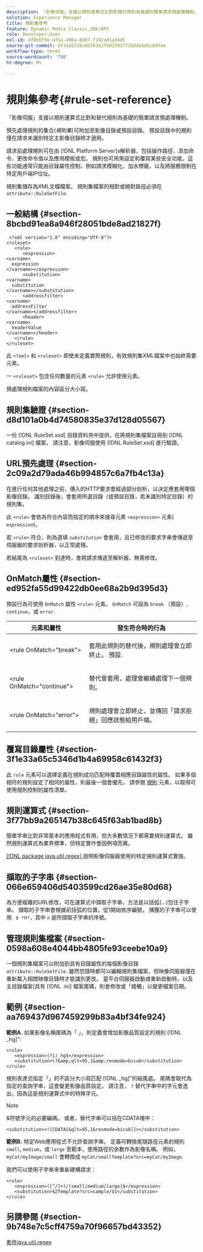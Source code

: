 ```yaml
---
description: 「影像伺服」支援以規則運算式比對和替代規則為基礎的簡單請求預處理機制。
solution: Experience Manager
title: 規則集參考
feature: Dynamic Media Classic,SDK/API
role: Developer,User
exl-id: dfbb5f5e-d75a-496a-8b97-f102ad1a34d5
source-git-commit: bf31e5226cbb763e2fb82391772b64e5d5c89fae
workflow-type: tm+mt
source-wordcount: '798'
ht-degree: 0%

---
```


# 規則集參考{#rule-set-reference}

「影像伺服」支援以規則運算式比對和替代規則為基礎的簡單請求預處理機制。

預先處理規則的集合(*規則集*)可附加至影像目錄或預設目錄。 預設目錄中的規則僅在請求未識別特定主影像目錄時才適用。

請求前處理規則可在由 [!DNL Platform Server]s解析器，包括操作路徑、添加命令、更改命令值以及應用模板或宏。 規則也可用來設定和覆寫某些安全功能，這些功能通常只能由目錄屬性控制，例如請求模糊化、加水標籤，以及將服務限制在特定用戶端IP位址。

規則集儲存為XML文檔檔案。 規則集檔案的相對或絕對路徑必須在 `attribute::RuleSetFile`.

## 一般結構 {#section-8bcbd91ea8a946f28051bde8ad21827f}

```
 <?xml version="1.0" encoding="UTF-8"?> 
<ruleset> 
   <rule> 
      <expression> 
<varname>
  expression 
</varname></expression> 
      <substitution> 
<varname>
  substitution 
</varname></substitution> 
      <addressfilter> 
<varname>
  addressFilter 
</varname></addressfilter> 
      <header> 
<varname>
  headerValue 
</varname></header>  
   </rule> 
</ruleset>
```

此 `<?xml>` 和 `<ruleset>` 即使未定義實際規則，有效規則集XML檔案中也始終需要元素。

一 `<ruleset>` 包含任何數量的元素 `<rule>` 允許使用元素。

預處理規則檔案的內容區分大小寫。

## 規則集驗證 {#section-d8d101a0b4d74580835e37d128d05567}

一份 [!DNL RuleSet.xsd] 目錄資料夾中提供，在將規則集檔案註冊到 [!DNL catalog.ini] 檔案。 請注意，影像伺服使用 [!DNL RuleSet.xsd] 進行驗證。

## URL預先處理 {#section-2c09a2d79ada46b994857c6a7fb4c13a}

在進行任何其他處理之前，傳入的HTTP要求會經過部分剖析，以決定應套用哪個影像目錄。 識別目錄後，會套用所選目錄（或預設目錄，若未識別特定目錄）的規則集。

此 `<rule>` 會依為符合內容而指定的順序來搜尋元素 `<expression>` 元素( *`expression`*)。

若 `<rule>` 符合，則為選填 *`substitution`* 會套用，且已修改的要求字串會傳遞至伺服器的要求剖析器，以正常處理。

若結尾為 `<ruleset>` 到達時，會將請求傳遞至解析器，無需修改。

## OnMatch屬性 {#section-ed952fa55d99422db0ee68a2b9d395d3}

預設行為可使用 `OnMatch` 屬性 `<rule>` 元素。 `OnMatch` 可設為 `break` （預設）, `continue`，或 `error`.

<table id="table_6680A81492B24CE593330DA7B0075E8F"> 
 <thead> 
  <tr> 
   <th class="entry"> <b>元素和屬性</b> </th> 
   <th class="entry"> <b>發生符合時的行為</b> </th> 
  </tr> 
 </thead>
 <tbody> 
  <tr> 
   <td> <p> <span class="codeph"> &lt;rule OnMatch="break"&gt; </span> </p> </td> 
   <td> <p>套用此規則的替代後，規則處理會立即終止。 預設. </p> </td> 
  </tr> 
  <tr> 
   <td> <p> <span class="codeph"> &lt;rule OnMatch="continue"&gt; </span> </p> </td> 
   <td> <p>替代會套用，處理會繼續處理下一個規則。 </p> </td> 
  </tr> 
  <tr> 
   <td> <p> <span class="codeph"> &lt;rule OnMatch="error"&gt; </span> </p> </td> 
   <td> <p>規則處理會立即終止，並傳回「請求拒絕」回應狀態給用戶端。 </p> </td> 
  </tr> 
 </tbody> 
</table>

## 覆寫目錄屬性 {#section-3f1e33a65c5346d1b4a69958c61432f3}

此 `rule` 元素可以選擇定義在規則成功匹配時覆蓋相應目錄屬性的屬性。 如果多個相符的規則設定了相同的屬性，則最後一個會優先。 請參閱 [規則](/help/aem-is-ir-api/is-api/image-catalog/image-serving-api-ref/c-image-catalog-reference/c-rule-set-reference/r-rule-rule.md) 元素，以取得可使用規則控制的屬性清單。

## 規則運算式 {#section-3f77bb9a265147b38c645f63ab1bad8b}

簡單字串比對非常基本的應用程式有用，但大多數情況下都需要規則運算式。 雖然規則運算式為業界標準，但特定實作會因例項而異。

[ [!DNL package java.util.regex] ](https://www2.cs.duke.edu/csed/java/jdk1.4.2/docs/api/) 說明影像伺服器使用的特定規則運算式實施。

## 擷取的子字串 {#section-066e659406d5403599cd26ae35e80d68}

為方便複雜的URL修改，可在運算式中擷取子字串，方法是以括弧(...)包住子字串。 擷取的子字串會根據前括弧的位置，從1開始依序編號。 捕獲的子字串可以使用 ` $ *`n`*`，其中 *`n`* 是所擷取子字串的序號。

## 管理規則集檔案 {#section-0598a608e4044bb4805fe93ceebe10a9}

一個規則集檔案可以附加到具有目錄屬性的每個影像目錄 `attribute::RuleSetFile`. 雖然您隨時都可以編輯規則集檔案，但映像伺服器僅在重新載入相關映像目錄時才能識別更改。 當平台伺服器啟動或重新啟動時，以及主目錄檔案(具有 [!DNL .ini] 檔案尾碼，則會修改或「接觸」以變更檔案日期。

## 範例 {#section-aa769437d967459299b83a4bf34fe924}

**範例A.** 如果影像名稱尾碼為「 」，則定義會增加影像品質設定的規則 [!DNL _hg]&quot;:

```
<rule> 
   <expression>(?i)_hg$</expression> 
   <substitution>\?&amp;qlt=95,1&amp;resmode=bicub</substitution> 
</rule>
```

規則表達式指定「」的不區分大小寫匹配 [!DNL _hg]&quot;的結尾處。 尾碼會取代為指定的查詢字串，這會變更影像品質設定。 請注意， `?` 替代字串中的字元會逸出，因為這是規則運算式中的特殊字元。

>[!NOTE]
>
>&amp;符號字元的必要編碼。 或者，替代字串可以括在CDATA塊中：

`<substitution><![CDATA[&qlt=95,1&resmode=bicub]]></substitution>`

**範例B.** 特定Web應用程式不允許查詢字串。 定義可轉換尾隨路徑元素的規則 `small`, `medium`，或 `large` 至範本，使用路徑的余數作為影像名稱。 例如， `myCat/myImage/small` 會轉換成 `myCat/smallTemplate?src=myCat/myImage`.

我們可以使用子字串來重新建構請求：

```
<rule> 
   <expression>([^/]+)/(small|medium|large)$</expression> 
   <substitution>$2Template?src=sample/$1</substitution> 
</rule>
```

## 另請參閱 {#section-9b748e7c5cff4759a70f96657bd43352}

[套件java.util.regex](https://www2.cs.duke.edu/csed/java/jdk1.4.2/docs/api/)
